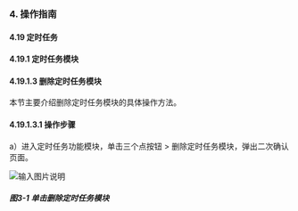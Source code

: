### 4. 操作指南

#### 4.19 定时任务

#### 4.19.1 定时任务模块

#### 4.19.1.3 删除定时任务模块

本节主要介绍删除定时任务模块的具体操作方法。

#### 4.19.1.3.1 操作步骤

a）进入定时任务功能模块，单击三个点按钮 > 删除定时任务模块，弹出二次确认页面。

![输入图片说明](../../../../../images/SoFlu%EF%BC%88%E5%90%8E%E7%AB%AF%EF%BC%89%E5%BC%80%E5%8F%91%E5%B9%B3%E5%8F%B0/1.%20%E6%9C%80%E6%96%B0%E7%89%88%E6%9C%AC%20-%20%E6%9B%B4%E6%96%B0%E6%97%A5%E6%9C%9F%20-%202022.10.08/4.%20%E6%93%8D%E4%BD%9C%E6%8C%87%E5%8D%97/19.%20%E5%AE%9A%E6%97%B6%E4%BB%BB%E5%8A%A1/1.%20%E5%AE%9A%E6%97%B6%E4%BB%BB%E5%8A%A1%E6%A8%A1%E5%9D%97/3-1.png)

##### 图3-1 单击删除定时任务模块
